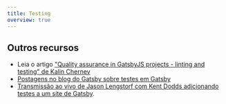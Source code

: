 ```yaml
---
title: Testing
overview: true
---
```


<GuideList slug={props.slug} />

## Outros recursos

- Leia o artigo ["Quality assurance in GatsbyJS projects - linting and testing" de Kalin Chernev](https://kalinchernev.github.io/gatsbyjs-qa-linting-testing/)
- [Postagens no blog do Gatsby sobre testes em Gatsby](/blog/tags/testing)
- [Transmissão ao vivo de Jason Lengstorf com Kent Dodds adicionando testes a um site de Gatsby](https://www.youtube.com/watch?v=BzRAYt7BHRw&t=2024s).
